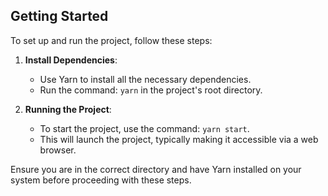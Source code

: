 ## Getting Started

To set up and run the project, follow these steps:

1. **Install Dependencies**:

   - Use Yarn to install all the necessary dependencies.
   - Run the command: `yarn` in the project's root directory.

2. **Running the Project**:
   - To start the project, use the command: `yarn start`.
   - This will launch the project, typically making it accessible via a web browser.

Ensure you are in the correct directory and have Yarn installed on your system before proceeding with these steps.
